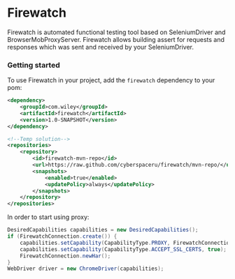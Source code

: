 # Firewatch
Firewatch is automated functional testing tool based on SeleniumDriver and BrowserMobProxyServer. Firewatch allows building assert for requests and responses which was sent and received by your SeleniumDriver.

### Getting started
To use Firewatch in your project, add the `firewatch` dependency to your pom:

```xml
<dependency>
    <groupId>com.wiley</groupId>
    <artifactId>firewatch</artifactId>
    <version>1.0-SNAPSHOT</version>
</dependency>

<!--Temp solution-->
<repositories>
    <repository>
        <id>firewatch-mvn-repo</id>
        <url>https://raw.github.com/cyberspaceru/firewatch/mvn-repo/</url>
        <snapshots>
            <enabled>true</enabled>
            <updatePolicy>always</updatePolicy>
        </snapshots>
    </repository>
</repositories>
```
In order to start using proxy:
```java
DesiredCapabilities capabilities = new DesiredCapabilities();
if (FirewatchConnection.create()) {  
    capabilities.setCapability(CapabilityType.PROXY, FirewatchConnection.createSeleniumProxy());
    capabilities.setCapability(CapabilityType.ACCEPT_SSL_CERTS, true);  
    FirewatchConnection.newHar();
}
WebDriver driver = new ChromeDriver(capabilities);
```
